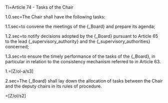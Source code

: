 Ti=Article 74 - Tasks of the Chair

1.0.sec=The Chair shall have the following tasks:

1.1.sec=to convene the meetings of the {_Board} and prepare its agenda;

1.2.sec=to notify decisions adopted by the {_Board} pursuant to Article 65 to the lead {_supervisory_authority} and the {_supervisory_authorities} concerned;

1.3.sec=to ensure the timely performance of the tasks of the {_Board}, in particular in relation to the consistency mechanism referred to in Article 63.

1.=[Z/ol-a/s3]

2.sec=The {_Board} shall lay down the allocation of tasks between the Chair and the deputy chairs in its rules of procedure.

=[Z/ol/s2]
